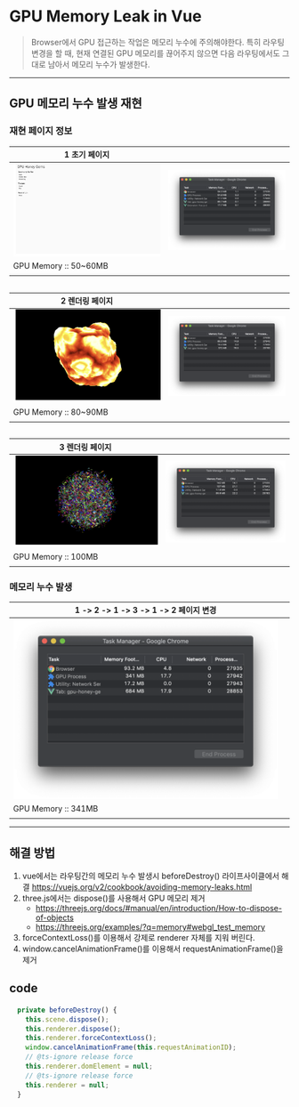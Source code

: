 # GPU Memory Leak in Vue

> Browser에서 GPU 접근하는 작업은 메모리 누수에 주의해야한다. 특히 라우팅 변경을 할 때, 현재 연결된 GPU 메모리를 끊어주지 않으면 다음 라우팅에서도 그대로 남아서 메모리 누수가 발생한다.

---

## GPU 메모리 누수 발생 재현

### 재현 페이지 정보

| 1 초기 페이지                |                             |
| ---------------------------- | --------------------------- |
| ![page](./images/page01.png) | ![task](./images/log01.png) |
| GPU Memory :: 50~60MB        |                             |
|                              |                             |

##

| 2 렌더링 페이지              |                             |
| ---------------------------- | --------------------------- |
| ![page](./images/page02.png) | ![task](./images/log02.png) |
| GPU Memory :: 80~90MB        |                             |
|                              |                             |

##

| 3 렌더링 페이지              |                             |
| ---------------------------- | --------------------------- |
| ![page](./images/page03.png) | ![task](./images/log03.png) |
| GPU Memory :: 100MB          |                             |
|                              |                             |

### 메모리 누수 발생

| 1 -> 2 -> 1 -> 3 -> 1 -> 2 페이지 변경 |     |
| -------------------------------------- | --- |
| ![page](./images/leak.png)             |     |
| GPU Memory :: 341MB                    |     |
|                                        |     |

---

## 해결 방법

1. vue에서는 라우팅간의 메모리 누수 발생시 beforeDestroy() 라이프사이클에서 해결
   https://vuejs.org/v2/cookbook/avoiding-memory-leaks.html
2. three.js에서는 dispose()를 사용해서 GPU 메모리 제거
   - https://threejs.org/docs/#manual/en/introduction/How-to-dispose-of-objects
   - https://threejs.org/examples/?q=memory#webgl_test_memory
3. forceContextLoss()를 이용해서 강제로 renderer 자체를 지워 버린다.
4. window.cancelAnimationFrame()를 이용해서 requestAnimationFrame()을 제거

## code

```ts
  private beforeDestroy() {
    this.scene.dispose();
    this.renderer.dispose();
    this.renderer.forceContextLoss();
    window.cancelAnimationFrame(this.requestAnimationID);
    // @ts-ignore release force
    this.renderer.domElement = null;
    // @ts-ignore release force
    this.renderer = null;
  }
```
